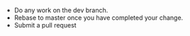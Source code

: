 * Do any work on the dev branch.
* Rebase to master once you have completed your change.
* Submit a pull request
